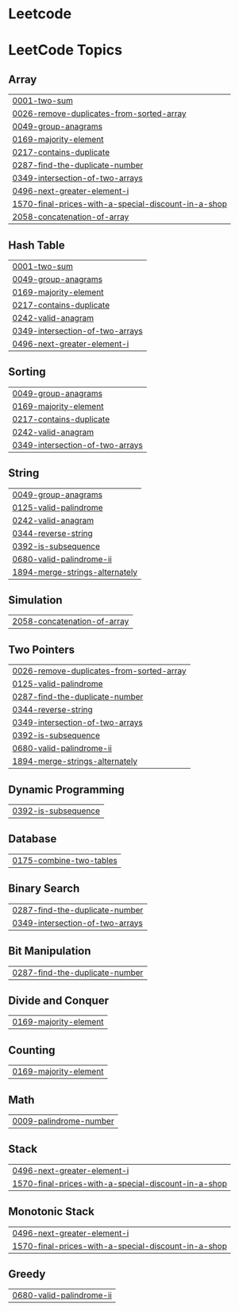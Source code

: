 # Leetcode
<!---LeetCode Topics Start-->
# LeetCode Topics
## Array
|  |
| ------- |
| [0001-two-sum](https://github.com/sara-mohamd/Leetcode/tree/master/0001-two-sum) |
| [0026-remove-duplicates-from-sorted-array](https://github.com/sara-mohamd/Leetcode/tree/master/0026-remove-duplicates-from-sorted-array) |
| [0049-group-anagrams](https://github.com/sara-mohamd/Leetcode/tree/master/0049-group-anagrams) |
| [0169-majority-element](https://github.com/sara-mohamd/Leetcode/tree/master/0169-majority-element) |
| [0217-contains-duplicate](https://github.com/sara-mohamd/Leetcode/tree/master/0217-contains-duplicate) |
| [0287-find-the-duplicate-number](https://github.com/sara-mohamd/Leetcode/tree/master/0287-find-the-duplicate-number) |
| [0349-intersection-of-two-arrays](https://github.com/sara-mohamd/Leetcode/tree/master/0349-intersection-of-two-arrays) |
| [0496-next-greater-element-i](https://github.com/sara-mohamd/Leetcode/tree/master/0496-next-greater-element-i) |
| [1570-final-prices-with-a-special-discount-in-a-shop](https://github.com/sara-mohamd/Leetcode/tree/master/1570-final-prices-with-a-special-discount-in-a-shop) |
| [2058-concatenation-of-array](https://github.com/sara-mohamd/Leetcode/tree/master/2058-concatenation-of-array) |
## Hash Table
|  |
| ------- |
| [0001-two-sum](https://github.com/sara-mohamd/Leetcode/tree/master/0001-two-sum) |
| [0049-group-anagrams](https://github.com/sara-mohamd/Leetcode/tree/master/0049-group-anagrams) |
| [0169-majority-element](https://github.com/sara-mohamd/Leetcode/tree/master/0169-majority-element) |
| [0217-contains-duplicate](https://github.com/sara-mohamd/Leetcode/tree/master/0217-contains-duplicate) |
| [0242-valid-anagram](https://github.com/sara-mohamd/Leetcode/tree/master/0242-valid-anagram) |
| [0349-intersection-of-two-arrays](https://github.com/sara-mohamd/Leetcode/tree/master/0349-intersection-of-two-arrays) |
| [0496-next-greater-element-i](https://github.com/sara-mohamd/Leetcode/tree/master/0496-next-greater-element-i) |
## Sorting
|  |
| ------- |
| [0049-group-anagrams](https://github.com/sara-mohamd/Leetcode/tree/master/0049-group-anagrams) |
| [0169-majority-element](https://github.com/sara-mohamd/Leetcode/tree/master/0169-majority-element) |
| [0217-contains-duplicate](https://github.com/sara-mohamd/Leetcode/tree/master/0217-contains-duplicate) |
| [0242-valid-anagram](https://github.com/sara-mohamd/Leetcode/tree/master/0242-valid-anagram) |
| [0349-intersection-of-two-arrays](https://github.com/sara-mohamd/Leetcode/tree/master/0349-intersection-of-two-arrays) |
## String
|  |
| ------- |
| [0049-group-anagrams](https://github.com/sara-mohamd/Leetcode/tree/master/0049-group-anagrams) |
| [0125-valid-palindrome](https://github.com/sara-mohamd/Leetcode/tree/master/0125-valid-palindrome) |
| [0242-valid-anagram](https://github.com/sara-mohamd/Leetcode/tree/master/0242-valid-anagram) |
| [0344-reverse-string](https://github.com/sara-mohamd/Leetcode/tree/master/0344-reverse-string) |
| [0392-is-subsequence](https://github.com/sara-mohamd/Leetcode/tree/master/0392-is-subsequence) |
| [0680-valid-palindrome-ii](https://github.com/sara-mohamd/Leetcode/tree/master/0680-valid-palindrome-ii) |
| [1894-merge-strings-alternately](https://github.com/sara-mohamd/Leetcode/tree/master/1894-merge-strings-alternately) |
## Simulation
|  |
| ------- |
| [2058-concatenation-of-array](https://github.com/sara-mohamd/Leetcode/tree/master/2058-concatenation-of-array) |
## Two Pointers
|  |
| ------- |
| [0026-remove-duplicates-from-sorted-array](https://github.com/sara-mohamd/Leetcode/tree/master/0026-remove-duplicates-from-sorted-array) |
| [0125-valid-palindrome](https://github.com/sara-mohamd/Leetcode/tree/master/0125-valid-palindrome) |
| [0287-find-the-duplicate-number](https://github.com/sara-mohamd/Leetcode/tree/master/0287-find-the-duplicate-number) |
| [0344-reverse-string](https://github.com/sara-mohamd/Leetcode/tree/master/0344-reverse-string) |
| [0349-intersection-of-two-arrays](https://github.com/sara-mohamd/Leetcode/tree/master/0349-intersection-of-two-arrays) |
| [0392-is-subsequence](https://github.com/sara-mohamd/Leetcode/tree/master/0392-is-subsequence) |
| [0680-valid-palindrome-ii](https://github.com/sara-mohamd/Leetcode/tree/master/0680-valid-palindrome-ii) |
| [1894-merge-strings-alternately](https://github.com/sara-mohamd/Leetcode/tree/master/1894-merge-strings-alternately) |
## Dynamic Programming
|  |
| ------- |
| [0392-is-subsequence](https://github.com/sara-mohamd/Leetcode/tree/master/0392-is-subsequence) |
## Database
|  |
| ------- |
| [0175-combine-two-tables](https://github.com/sara-mohamd/Leetcode/tree/master/0175-combine-two-tables) |
## Binary Search
|  |
| ------- |
| [0287-find-the-duplicate-number](https://github.com/sara-mohamd/Leetcode/tree/master/0287-find-the-duplicate-number) |
| [0349-intersection-of-two-arrays](https://github.com/sara-mohamd/Leetcode/tree/master/0349-intersection-of-two-arrays) |
## Bit Manipulation
|  |
| ------- |
| [0287-find-the-duplicate-number](https://github.com/sara-mohamd/Leetcode/tree/master/0287-find-the-duplicate-number) |
## Divide and Conquer
|  |
| ------- |
| [0169-majority-element](https://github.com/sara-mohamd/Leetcode/tree/master/0169-majority-element) |
## Counting
|  |
| ------- |
| [0169-majority-element](https://github.com/sara-mohamd/Leetcode/tree/master/0169-majority-element) |
## Math
|  |
| ------- |
| [0009-palindrome-number](https://github.com/sara-mohamd/Leetcode/tree/master/0009-palindrome-number) |
## Stack
|  |
| ------- |
| [0496-next-greater-element-i](https://github.com/sara-mohamd/Leetcode/tree/master/0496-next-greater-element-i) |
| [1570-final-prices-with-a-special-discount-in-a-shop](https://github.com/sara-mohamd/Leetcode/tree/master/1570-final-prices-with-a-special-discount-in-a-shop) |
## Monotonic Stack
|  |
| ------- |
| [0496-next-greater-element-i](https://github.com/sara-mohamd/Leetcode/tree/master/0496-next-greater-element-i) |
| [1570-final-prices-with-a-special-discount-in-a-shop](https://github.com/sara-mohamd/Leetcode/tree/master/1570-final-prices-with-a-special-discount-in-a-shop) |
## Greedy
|  |
| ------- |
| [0680-valid-palindrome-ii](https://github.com/sara-mohamd/Leetcode/tree/master/0680-valid-palindrome-ii) |
<!---LeetCode Topics End-->